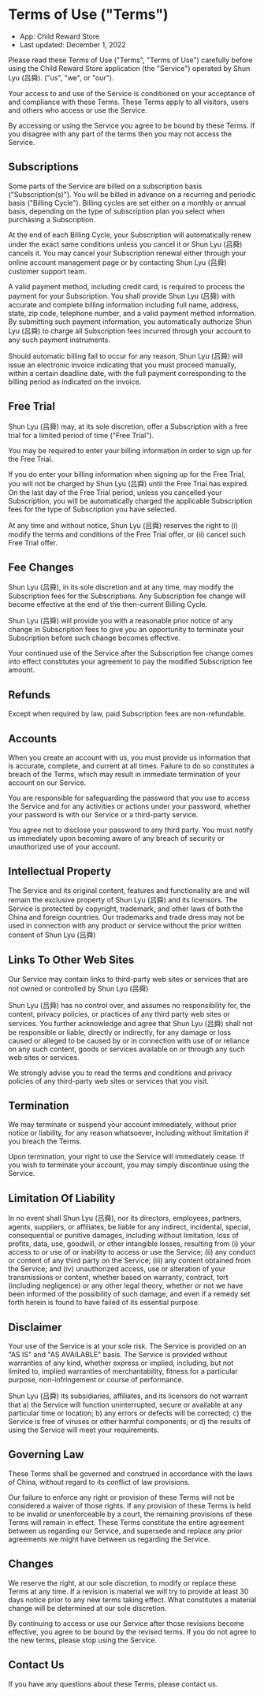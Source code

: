 # Terms of Use ("Terms")

- App: Child Reward Store
- Last updated: December 1, 2022

Please read these Terms of Use ("Terms", "Terms of Use") carefully before using the Child Reward Store application (the "Service") operated by Shun Lyu (吕舜). ("us", "we", or "our").

Your access to and use of the Service is conditioned on your acceptance of and compliance with these Terms. These Terms apply to all visitors, users and others who access or use the Service.

By accessing or using the Service you agree to be bound by these Terms. If you disagree with any part of the terms then you may not access the Service.

## Subscriptions

Some parts of the Service are billed on a subscription basis ("Subscription(s)"). You will be billed in advance on a recurring and periodic basis ("Billing Cycle"). Billing cycles are set either on a monthly or annual basis, depending on the type of subscription plan you select when purchasing a Subscription.

At the end of each Billing Cycle, your Subscription will automatically renew under the exact same conditions unless you cancel it or Shun Lyu (吕舜) cancels it. You may cancel your Subscription renewal either through your online account management page or by contacting Shun Lyu (吕舜) customer support team.

A valid payment method, including credit card, is required to process the payment for your Subscription. You shall provide Shun Lyu (吕舜) with accurate and complete billing information including full name, address, state, zip code, telephone number, and a valid payment method information. By submitting such payment information, you automatically authorize Shun Lyu (吕舜) to charge all Subscription fees incurred through your account to any such payment instruments.

Should automatic billing fail to occur for any reason, Shun Lyu (吕舜) will issue an electronic invoice indicating that you must proceed manually, within a certain deadline date, with the full payment corresponding to the billing period as indicated on the invoice.

## Free Trial

Shun Lyu (吕舜) may, at its sole discretion, offer a Subscription with a free trial for a limited period of time ("Free Trial").

You may be required to enter your billing information in order to sign up for the Free Trial.

If you do enter your billing information when signing up for the Free Trial, you will not be charged by Shun Lyu (吕舜) until the Free Trial has expired. On the last day of the Free Trial period, unless you cancelled your Subscription, you will be automatically charged the applicable Subscription fees for the type of Subscription you have selected.

At any time and without notice, Shun Lyu (吕舜) reserves the right to (i) modify the terms and conditions of the Free Trial offer, or (ii) cancel such Free Trial offer.

## Fee Changes

Shun Lyu (吕舜), in its sole discretion and at any time, may modify the Subscription fees for the Subscriptions. Any Subscription fee change will become effective at the end of the then-current Billing Cycle.

Shun Lyu (吕舜) will provide you with a reasonable prior notice of any change in Subscription fees to give you an opportunity to terminate your Subscription before such change becomes effective.

Your continued use of the Service after the Subscription fee change comes into effect constitutes your agreement to pay the modified Subscription fee amount.

## Refunds

Except when required by law, paid Subscription fees are non-refundable.

## Accounts

When you create an account with us, you must provide us information that is accurate, complete, and current at all times. Failure to do so constitutes a breach of the Terms, which may result in immediate termination of your account on our Service.

You are responsible for safeguarding the password that you use to access the Service and for any activities or actions under your password, whether your password is with our Service or a third-party service.

You agree not to disclose your password to any third party. You must notify us immediately upon becoming aware of any breach of security or unauthorized use of your account.

## Intellectual Property

The Service and its original content, features and functionality are and will remain the exclusive property of Shun Lyu (吕舜) and its licensors. The Service is protected by copyright, trademark, and other laws of both the China and foreign countries. Our trademarks and trade dress may not be used in connection with any product or service without the prior written consent of Shun Lyu (吕舜)

## Links To Other Web Sites

Our Service may contain links to third-party web sites or services that are not owned or controlled by Shun Lyu (吕舜)

Shun Lyu (吕舜) has no control over, and assumes no responsibility for, the content, privacy policies, or practices of any third party web sites or services. You further acknowledge and agree that Shun Lyu (吕舜) shall not be responsible or liable, directly or indirectly, for any damage or loss caused or alleged to be caused by or in connection with use of or reliance on any such content, goods or services available on or through any such web sites or services.

We strongly advise you to read the terms and conditions and privacy policies of any third-party web sites or services that you visit.

## Termination

We may terminate or suspend your account immediately, without prior notice or liability, for any reason whatsoever, including without limitation if you breach the Terms.

Upon termination, your right to use the Service will immediately cease. If you wish to terminate your account, you may simply discontinue using the Service.

## Limitation Of Liability

In no event shall Shun Lyu (吕舜), nor its directors, employees, partners, agents, suppliers, or affiliates, be liable for any indirect, incidental, special, consequential or punitive damages, including without limitation, loss of profits, data, use, goodwill, or other intangible losses, resulting from (i) your access to or use of or inability to access or use the Service; (ii) any conduct or content of any third party on the Service; (iii) any content obtained from the Service; and (iv) unauthorized access, use or alteration of your transmissions or content, whether based on warranty, contract, tort (including negligence) or any other legal theory, whether or not we have been informed of the possibility of such damage, and even if a remedy set forth herein is found to have failed of its essential purpose.

## Disclaimer

Your use of the Service is at your sole risk. The Service is provided on an "AS IS" and "AS AVAILABLE" basis. The Service is provided without warranties of any kind, whether express or implied, including, but not limited to, implied warranties of merchantability, fitness for a particular purpose, non-infringement or course of performance.

Shun Lyu (吕舜) its subsidiaries, affiliates, and its licensors do not warrant that a) the Service will function uninterrupted, secure or available at any particular time or location; b) any errors or defects will be corrected; c) the Service is free of viruses or other harmful components; or d) the results of using the Service will meet your requirements.

## Governing Law

These Terms shall be governed and construed in accordance with the laws of China, without regard to its conflict of law provisions.

Our failure to enforce any right or provision of these Terms will not be considered a waiver of those rights. If any provision of these Terms is held to be invalid or unenforceable by a court, the remaining provisions of these Terms will remain in effect. These Terms constitute the entire agreement between us regarding our Service, and supersede and replace any prior agreements we might have between us regarding the Service.

## Changes

We reserve the right, at our sole discretion, to modify or replace these Terms at any time. If a revision is material we will try to provide at least 30 days notice prior to any new terms taking effect. What constitutes a material change will be determined at our sole discretion.

By continuing to access or use our Service after those revisions become effective, you agree to be bound by the revised terms. If you do not agree to the new terms, please stop using the Service.

## Contact Us

If you have any questions about these Terms, please contact us.
